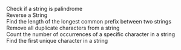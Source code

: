 Check if a string is palindrome
</br>
Reverse a String
</br>
Find the length of the longest common prefix between two strings
</br>
Remove all duplicate characters from a string
</br>
Count the number of occurrences of a specific character in a string
</br>
Find the first unique character in a string
